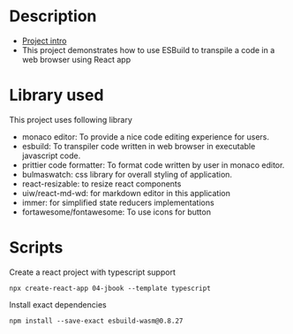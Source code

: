 # Description

- [Project intro](https://www.udemy.com/course/react-and-typescript-build-a-portfolio-project/learn/lecture/24209032#content)
- This project demonstrates how to use ESBuild to transpile a code in a web browser using React app

# Library used
This project uses following library
- monaco editor: To provide a nice code editing experience for users.
- esbuild: To transpiler code written in web browser in executable javascript code.
- prittier code formatter: To format code written by user in monaco editor.
- bulmaswatch: css library for overall styling of application. 
- react-resizable: to resize react components
- uiw/react-md-wd: for markdown editor in this application
- immer: for simplified state reducers implementations
- fortawesome/fontawesome: To use icons for button

# Scripts
Create a react project with typescript support
```shell
npx create-react-app 04-jbook --template typescript
```

Install exact dependencies
```shell
npm install --save-exact esbuild-wasm@0.8.27
```